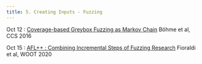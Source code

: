 ```yaml
---
title: 5. Creating Inputs - Fuzzing
---
```


Oct 12 
: [Coverage-based Greybox Fuzzing as Markov Chain](https://www.comp.nus.edu.sg/~abhik/pdf/CCS16.pdf) Böhme et al, CCS 2016

Oct 15 
: [AFL++ : Combining Incremental Steps of Fuzzing Research](https://www.usenix.org/system/files/woot20-paper-fioraldi.pdf) Fioraldi et al, WOOT 2020
